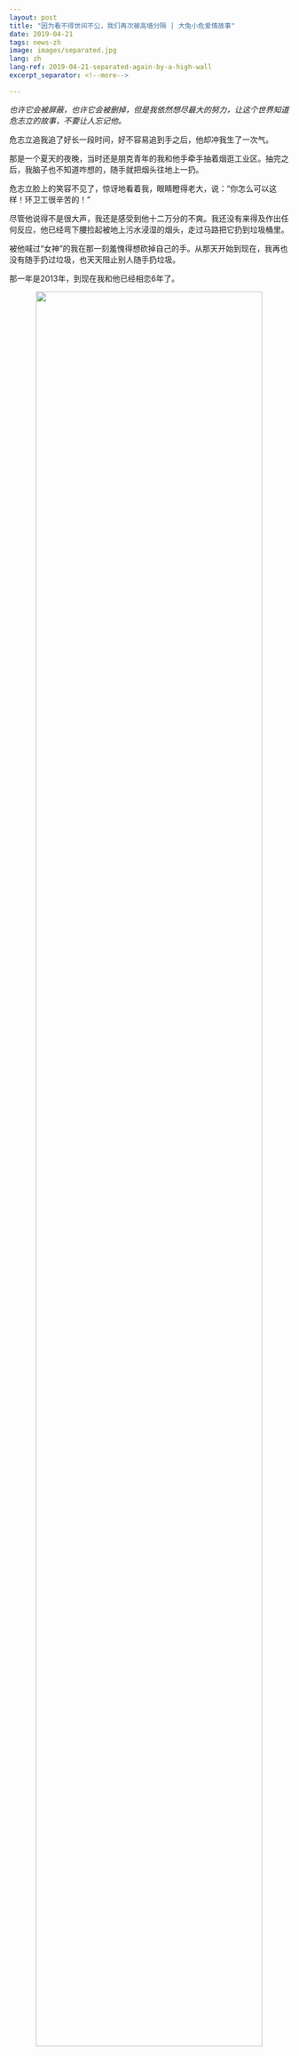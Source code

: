 ```yaml
---
layout: post
title: "因为看不得世间不公，我们再次被高墙分隔 | 大兔小危爱情故事"
date: 2019-04-21
tags: news-zh
image: images/separated.jpg
lang: zh
lang-ref: 2019-04-21-separated-again-by-a-high-wall
excerpt_separator: <!--more-->

---
```


<em>也许它会被屏蔽，也许它会被删掉，但是我依然想尽最大的努力，让这个世界知道危志立的故事，不要让人忘记他。</em>

危志立追我追了好长一段时间，好不容易追到手之后，他却冲我生了一次气。

那是一个夏天的夜晚，当时还是朋克青年的我和他手牵手抽着烟逛工业区。抽完之后，我脑子也不知道咋想的，随手就把烟头往地上一扔。

危志立脸上的笑容不见了，惊讶地看着我，眼睛瞪得老大，说：“你怎么可以这样！环卫工很辛苦的！”

尽管他说得不是很大声，我还是感受到他十二万分的不爽。我还没有来得及作出任何反应，他已经弯下腰捡起被地上污水浸湿的烟头，走过马路把它扔到垃圾桶里。

被他喊过“女神”的我在那一刻羞愧得想砍掉自己的手。从那天开始到现在，我再也没有随手扔过垃圾，也天天阻止别人随手扔垃圾。

那一年是2013年，到现在我和他已经相恋6年了。

<div style="text-align:center"><img src="/images/separated4.jpg" width="90%"/><br>我们的结婚照，是在我家中搭了个棚，请朋友来ISLET拍的，他穿着黑裙子<br></div>

<em>一个特别的爱情故事</em>

这是一个很特别的爱情故事。它包含了一个怼天怼地的女权主义者、一个温柔得从来没有人看见过他吵架的工人权益维护者的成长经历。它包含了两次刑事拘留，包含了一群人的生离死别，包含了周星驰式的无厘头幽默，包含了社会运动者们的友谊和智慧。

第一次见到危志立本人是在2013年，他当时在深圳手牵手工友活动中心工作。那天危志立穿着一件洗得泛白甚至有一个破洞的T恤，踢着拖鞋，一头长得可以扎起来的卷发用发箍随意地压在天灵盖上。一米八的身高，手长腿长，脸长得像一条龙，额高眼大。不算邋遢，但这种打扮似乎有点浪费了那么好看的皮囊。

6年之后，当他因为帮助尘肺病工人追讨赔偿而被深圳警方刑事拘留的时候，一些工友在朋友圈回忆他时总会提到：“他穿得破破烂烂的，工友们每次见了都想给他打钱买衣服。”

<div style="text-align:center"><img src="/images/separated3.jpg" width="90%"/><br>北外版《阴道说》上演遭主流社会嘲讽的时候，小危响应女权行动者的号召，拍的声援照<br></div>

其实危志立家庭条件还没有穷到连像样的衣服都买不起。他母亲是一名工人，在码头做文职，一做就是30年。父亲的职业生涯略有点颠簸，做过工人，开过出租车，当过精神病院护士。这个小小的家庭经济条件算是清贫，所以危志立从小就没有多少物质上的追求，节俭简单。寿司刺身之类的新潮食品，在大学毕业之前都不怎么吃过。

但是这对工人父母努力地给他提供最好的精神教育，他们从不吝啬于给他买书。他们要求他在书中寻找人生的意义。当小朋友们还在欢乐天地买代币玩游戏机的时候，他就在看《红与黑》、《悲惨世界》。中学的时候他不经意看到《资本论》，觉得很有趣，但是那大部头死贵死贵，危妈妈就给他买了简装版，他看完之后，就在中学的图书馆翻出砖头厚的全译本活生生地啃完。他什么书都看，在书中他学会了什么叫剥削，什么是社会结构，什么是自由民主，什么叫关怀底层。

<div style="text-align:center"><img src="/images/separated1.jpg" width="90%"/><br>我经常想把他打扮得漂漂亮亮的，他就是不肯，他说不喜欢西装革履<br></div>

危志立的外公解放前是一个码头苦力，解放后就成为了一个码头搬运工，还获得过政府颁发的劳模称号。码头苦力活重，工人们多是互相照应的好兄弟。

危志立从小就在码头长大，看到因为干体力活而落得一身病的工人叔叔伯伯，腰椎间盘突出让他们痛得连痛苦的表情都做不出来。但同时，他也看见他们之间真诚的交往方式，如对待亲人般地在苦活之中互相扶持，你帮我多搬一袋货，我帮你预留一碗饭。尽管危志立自己没有做过多少重活，但工人们的状态已经长成了他一条血管，连通他的心脏。

我从小也没有吃过多少苦，家庭勉强小康。在认识危志立之前，我很少接触工人议题。但是他就天天在我耳边，把我们路上见到的各个工种的工人的生存状态都说了遍，让我不得不有了更加多思考：为什么环卫工、建筑工们那么勤奋，却总是那么穷？不是因为懒也不是因为笨，而是这个社会出现了结构性的问题，这些问题让有钱的人越来越有钱，穷苦的人越来越穷困。

年轻的工人也许还有更多机会谋生，但是上了年纪的大姐大哥们就只能做最脏最累的活儿。尽管我们都在讴歌环卫工等等职业是城市美容师，但是这些城市美容师住在城中村黑黝黝的房子里，腰拉伤了没有医保的就只能贴点药膏，第二天继续4点起床出去扫大街。

这些我很少考虑的事情，危志立逼我去思考。如果他不是我男朋友，我可能已经往他脸上踩一脚让他安静别吵了。但是他就是这样执着，一天给我讲三个案例，耐性长得像拉伸了两米的口香糖一样死都不断，终于我也成为了一个关注工人权益的女权主义者。我想他也是这样用唐僧一般的耐心来做其他工人教育的吧。

<strong>一个很纯粹很简单的boy</strong>

就像很多人会来问我是怎样成为一个女权主义者一样，我也会问他是怎样开始关注工人权益的。他的这个故事依然很简单，甚至有点顺理成章。

那一年他20岁。

像危志立这种从小就同情弱势的人，从成年开始就有定期献血的习惯。他在学校的献血站排队等献血时，随手翻开了宣传栏上一个小册子。

那是一个宣传职业健康安全的小册子，这一期介绍的，正是尘肺病建筑工人的悲惨状况。

广东深圳的地质以轻度风化花岗岩为主，质地坚硬。作业时，地表之下的花岗岩碎成粉末，沉积在地洞里风钻工人的肺部。吸入大量粉尘而导致肺部碳化的风钻工，每一次呼吸都痛彻心扉。而尘肺病是一种绝症，患者只能不停咳出黑痰，看着家中幼小孩子和年迈父母，一天比一天更虚弱地等死。

“那个黑色蜂窝状的肺，让我恐惧。那个老人抱着小孩哭的照片，简直让我像得了尘肺病一样有那么几秒没有办法呼吸。”危志立回忆起那个瞬间，用手捂住了自己的胸口。

<div style="text-align:center"><img src="/images/separated6.png" width="90%"/><br>小危的一个朋友圈。图中王大哥已经逝世，就在去年大年三十的前两天。<br></div>

那次献血就像命运往他背上踹了一脚，把他从图书馆直接踹出了校园。危志立在广州大学新闻系读书的四年来，逃课无数。他的大学室友Ken回忆说：“那时候全世界都逃课回宿舍打游戏，而他这个怪胎就逃课去中山大学听讲座。”

在中大，他认识了社会学一些老师和学生。大四那一年，他跟随社会学界大咖学者潘毅的调研团队，一起去了各省调研尘肺病工人的生存状况。潘毅是他的偶像，年轻学者带着底层关怀进入工厂做调研的激情，与他想要改变这个世界的急切不谋而合。我不知道他在调研的时候看到的景象是怎样的，但是我知道，参与调研之后，他想都没有想就走上了服务工人的职业生涯，至今从来没有回头看过一眼。

和他在一起6年，我够胆说很了解他吧。至少我能理解，他为什么会别人的权利而把自己心肝眼儿全部都掏出来帮助别人。

他虽然是内心温柔的人，但其实他很纯粹，甚至很固执。一个名叫FIFA的单机足球游戏他玩了5年，一本陀思妥耶夫斯基的《罪与罚》他从头到尾翻了10次。中学的时候打街头篮球，为了练习那些优雅的篮球动作，他一下课就会跑去任何一个空地练习，对着镜子练习，有时候没有带篮球，他也模拟自己在插花和过人。他的好朋友小填说，危志立老是吹嘘自己练习篮球的时候，“一个月可以穿坏一双回力”。

这个固执的boy一旦认准了自己人生的意义是要帮助弱势的工人拿回自己应得的权利之后，他就不会退缩的，我也一样。同样是社会活动者的我，从小没有遭遇过什么性别不公的状况，但是正义和公平是我的绝对追求，我眼里看不得别人遭遇不公平。

别人评价我和小危“一身侠气”，这个评价不算夸张。我们都是在90年代仙侠文化中长大的孩子，出身并不富裕但是总算不愁吃穿。从小我们受到媒体和学校的教育，是要路见不平，拔刀相助；遇到不公义，我们必须站出来帮忙发声，不然我们没法成为理想的自己。

也许我们探索人生意义的方式和很多同龄人不一样，人生的意义不仅仅是自己安乐享福，也不仅仅是阖家安康，更重要的是用自己有限的能量来撬动这个大大的世界，改变不平等的现象，让每一个生活在其中的人都能不受压迫地活着。

我的确做到过以微小个人之力改变大命运的事情：2012年的时候我们用行为艺术的方式呼吁最高法院免除一位受暴妇女的死罪，我们用纱布把自己包裹得如同受家暴的妇女，到全国8个城市的法院门前静默抗议。事件经过媒体报道之后形成了很强大的舆论，最后这位受暴妇女得以免死。

我和危志立就这样一直互相勉励，用自己每天做出的小改变来擦除对方因为行动带来的恐惧感。在我们的关系中，爱情也许比逛街吃饭、激情性欲、柴米油盐要往前一点点，这一点点的社会责任感让我们牵着的手从来没有松开过。

<div style="text-align:center"><img src="/images/separated7.png" width="90%"/><br>我们第一次约会：为反性侵倡导拍照<br></div>

<strong>帮助尘肺工人，他被刑拘了</strong>

危志立在毕业之后，马上到了手牵手工友活动中心工作。中心无奈被关停之后，危志立开始做回他大学专业相关的事情：在工人资讯自媒体平台“新生代”做编辑。

他文风清奇，最喜欢用港产片配图来编辑一些工人生活、工作相关的文章。因为他们比较倾向于用马克思主义的分析框架来看待劳资问题，所以大家轮流用的笔名都姓马。他最喜欢用的那个笔名，叫“马小玲”，其实是港剧《我和僵尸有个约会》里面驱鬼侠女的名字——他不是一个外人想象中那样喜欢喊口号、竖大旗的马克思主义者，而是一个能够用工友爱看的方式来写文章的、有趣的社会工作者。

我看他们的东西不多，但是常常喜欢看他那个“妇女周报”的栏目。在那个栏目里，他们经常讨论一些属于女工人的议题：月经假、职场性骚扰、孕妇工人权益、家庭暴力、母亲负担等等。我知道工友们都很喜欢看他写的东西，也更喜欢和他交谈玩闹。

有时候他出去见一些以前认识的工友朋友，总有一些大姐说他那么瘦，疼爱地塞给他一些水果、点心，一定要他带回来和家人一起吃，补补营养。有一次我腹泻躺在家中半死不活，他出去见在超市打工的工友大姐，大姐送了一支药给他，叮嘱了半天使用方法，让他回来给我吃。

<div style="text-align:center"><img src="/images/separated8.png" width="90%"/><br>这是小危在手牵手工友活动室的工作照<br></div>

如果不是用心待人，我相信也不会有那么多工友关心他的日常生活，在意他家人的健康状况。

后来，湖南的尘肺病工友继续去深圳维权了。尘肺病工人这个议题可能是他心里最隐隐作痛的部分了吧。他知道去帮助他们是危险的，因为警察都使用暴力对待这些工人了，而搞劳工援助的很多工作者都被陆续抓走。但是，他不能光看着这一切发生和消逝啊。

他对我说：“无论如何，我不能不帮。”

一条村里几乎所有人都来深圳做风钻工人，职安健设施太糟糕了，有的人只能把一个口罩天天洗了再戴回地洞里工作。而粉尘就这样腐蚀了他们的肺。一开始他们不知道什么回事，医院也把他们当成肺结核来医治。后来，这群工人大部分都患上了这个怪病。

他们为深圳建造大楼，却因此赔上了自己的健康。他们去讨要赔偿，却总是有一些人不给他们开诊断书，也不让他们确认劳动关系。他们一边咳嗽咳出黑痰，一边在自己建设的混凝土森林里讨要赔偿。

危志立很少哭，但是他跟我说一位工友的家庭现状的时候，他哭了。那位工友已经因为尘肺病死去了，死的时候很痛苦，窒息状。他的哥哥也因为尘肺病死去了，他的弟弟也因为尘肺病死去了。现在全家只剩下80多岁的母亲，和患上了尘肺病的最小的弟弟。弟弟身体状况一天不如一天，老母亲只能在旁边看着。洗肺什么的，只对一些人有效，而这位弟弟，已经无法通过洗肺来缓解痛苦了。

危志立外公过世的时候，帮忙料理后事的他没有哭；我因为反性骚扰被刑拘的时候，帮忙安慰我父母的他没有哭；打篮球摔断手他没有哭；只有在这次，我看见他哭了。

当然他知道哭和同情是没有用的，于是不停地在“新生代”这个平台上发布工友的状况，更新他们维权的内容。文章被删了，他就重新发，每一个字是是从工友的血汗中提炼出来的。

1月份的时候，他的同事杨郑君（包子）因为帮助尘肺病工友而被警察刑拘了。我很担心，几次想开口对危志立说不要再发了，要不然放弃吧。但是我又说不出口，工友确实是很惨，从现场发来的消息看到，他们不仅自己被控制，有的家属甚至孕妇，都有被推搡的情况。老弱病孕，那是一个多么凄凉的场景啊。

我怎么好意思叫自己的丈夫不要再去帮助他们？但是我害怕啊，我害怕他像我一样因为做了政府不喜欢的事情而被刑拘。看守所的生活是艰难的，我不希望我爱的人遭遇我曾经经历的艰难。

他其实也害怕，我想没有人不害怕离开家人、丧失自由和蹲号子吧。于是我俩只好翻出我们经常互相勉励的一句话：“我怕得脚都抖了，但难道不做吗。”

3月20日凌晨，危志立在广州家中被警察带走了。他失踪了5天我和他父母都没有他的消息，也没有收到任何拘留通知书等文件。我一边哭，一边跑了三个公安局，两个派出所。我上访，我打12389，我打110报失踪，我打12345投诉。我发微博被转6000次，我安慰他爸爸妈妈，也安慰我爸爸妈妈，我咳嗽咳出血，我失眠，我很饿但是没有胃口，同时我又拉肚子。睡十来分钟就开始醒，拿起手机看看有没有新的消息。很困，但是无法重新入眠；很乏，但是无法躺下来休息。你爱的人凭空消失了，强权还不肯告诉你他的下落，这和硬生生把一本爱情小说从中间撕开，有什么区别？

也许是网友的关注和我的投诉有效，3月26日，当我一边咳嗽，一遍爬上深圳市公安路那座大山上，打算全深圳逐个看守所都问一遍也要把人刮出来的时候，警察给我打来电话，告知我，危志立因为涉嫌寻衅滋事，被深圳坪山公安刑事拘留在第二看守所。

警察说，拘留通知书我们寄出去了，但你们为啥没收到我就不知道了。

我从来没有试过因为收到拘留通知电话而那么开心过——至少我知道他是正规被捕，而不是被用什么手段失踪之后虐待。我马上请了律师，申请了会见。警察告诉律师，这是一个敏感案件，只能预约后48小时才能会见。

我又开始坐立不安，因为杨郑君一直都没被允许见律师。所幸的是，28号，律师告诉我，“很幸运，我差一点就没法见到危志立了。”

原来，办案单位有时候会用各种理由阻止律师会见当事人，比如在律师会见的时候提审当事人，或者干脆不允许预约。所以我们律师满脸笑容地庆幸危志立太幸运了。他说，危志立已经被剃掉了那头小卷发，换上了看守所统一的灰衣服，但是精神健康状态都还好。他确认了因为帮尘肺病工人维权的事情，杨郑君、危志立和柯成兵三个“新生代”的自媒体编辑都被关押在第二看守所。

危志立对律师说，他还没有被刑讯逼供，只是警察老骂他，骂他不孝顺父母，骂他被工人利用了。我想起警察抓走危志立那天，警察对危志立的妈妈说：“你儿子，名校毕业，好端端的却不买房，不生孩子，每天就不务正业，我们要带回去教育教育！”

“要肯帮助弱小，路见不平，站起来反抗。”这些是主流社会在我们小时候一直教导的意识形态，是一直被褒奖的行侠仗义行为。可是，当我们长大了，真的要去帮助人的时候，他们就害怕了，把助人抹黑成被利用，把NGO工作者造谣成不务正业。

而被他们帮助过的尘肺病工友得知他们被捕的消息，有的当场失声痛哭。他们立即尝试南下深圳为三人讨个说法，却被湖南警方控制，无法像自由人一样到自己想到的地方去。

因为帮助尘肺病工人而被抓走的这三位男生，在主流社会眼里可能是真的不务正业，在工友眼中却是最善良的有心人。不买房不生孩子都成为罪状的当下，他们助人的行为可以被寻衅滋事这个口袋罪囊括其中，也是让人又生气又想笑。

笑我们太善良纯粹，笑我们看不得别人受苦。笑我们希望解决问题，但是却成为了需要被解决的人。
